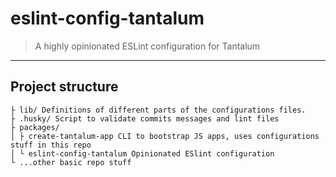 # eslint-config-tantalum

> A highly opinionated ESLint configuration for Tantalum

---

## Project structure

```
├ lib/ Definitions of different parts of the configurations files.
├ .husky/ Script to validate commits messages and lint files
├ packages/
│ ├ create-tantalum-app CLI to bootstrap JS apps, uses configurations stuff in this repo
│ └ eslint-config-tantalum Opinionated ESlint configuration
└ ...other basic repo stuff
```
